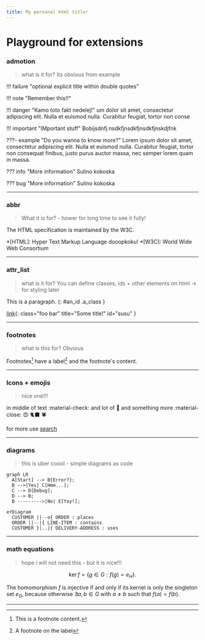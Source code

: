 ```yaml
---
title: My personal html title!
---
```


# Playground for extensions
### admotion

> what is it for? 
> Its obvious from example

!!! failure "optional explicit title within double quotes"

!!! note "Remember this!!"

!!! danger "Kamo toto fakt nedelej!"
    um dolor sit amet, consectetur adipiscing elit. Nulla et euismod
    nulla. Curabitur feugiat, tortor non conse

!!! important "IMportant stuff"
    Bobijsdnfj nsdkfjnsdkfjnsdkfjnskdjfnk

???- example "Do you wanna to know more?"
    Lorem ipsum dolor sit amet, consectetur adipiscing elit. Nulla et euismod
    nulla. Curabitur feugiat, tortor non consequat finibus, justo purus auctor
    massa, nec semper lorem quam in massa.

??? info "More information"
    Sulino kokoska

??? bug "More information"
    Sulino kokoska


---

### abbr
> What it is for?   - hower for long time to see it fully!

The HTML specification
is maintained by the W3C.

*[HTML]: Hyper Text Markup Language dooopkoku!
*[W3C]:  World Wide Web Consortium

---

### attr_list
> what is it for?
> You can define classes, ids + other elements on html -> for styling later 

This is a paragraph.
{: #an_id .a_class }

[link](http://example.com){: class="foo bar" title="Some title!" id="susu" }

---

### footnotes
> what is this for? Obvious



Footnotes[^1] have a label[^2] and the footnote's content.

[^1]: This is a footnote content.

[^2]: A footnote on the label

---

### Icons + emojis
> nice one!!!

 in middle of text :material-check:  and lot of :palm_tree: and something more
:material-close: :heart_eyes: :black_cat: :spider:

for more use [search](https://squidfunk.github.io/mkdocs-material/reference/icons-emojis/#search)

---



### diagrams

> this is uber coool - simple diagrams as code

``` mermaid
graph LR
  A[Start] --> B{Error?};
  B -->|Yes| C[Hmm...];
  C --> D[Debug];
  D --> B;
  B --------->|No| E[Yay!];
```

``` mermaid
erDiagram
  CUSTOMER ||--o{ ORDER : places
  ORDER ||--|{ LINE-ITEM : contains
  CUSTOMER }|..|{ DELIVERY-ADDRESS : uses
```

---

### math equations
> hope i will not need this - but it is nice!!!

$$
\operatorname{ker} f=\{g\in G:f(g)=e_{H}\}{\mbox{.}}
$$

The homomorphism $f$ is injective if and only if its kernel is only the
singleton set $e_G$, because otherwise $\exists a,b\in G$ with $a\neq b$ such
that $f(a)=f(b)$.

---
